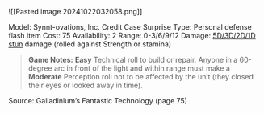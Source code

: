 ![[Pasted image 20241022032058.png]]

Model: Synnt-ovations, Inc.
Credit Case Surprise
Type: Personal defense flash
item
Cost: 75
Availability: 2
Range: 0-3/6/9/12
Damage: <u>5D/3D/2D/1D stun</u> damage (rolled against Strength or stamina)

> **Game Notes:** 
> **Easy** Technical roll to build or repair. Anyone in a 60-degree arc in front of the light and within range must make a **Moderate** Perception roll not to be affected by the unit (they closed their eyes or looked away in time).

Source: Galladinium’s Fantastic Technology (page 75)